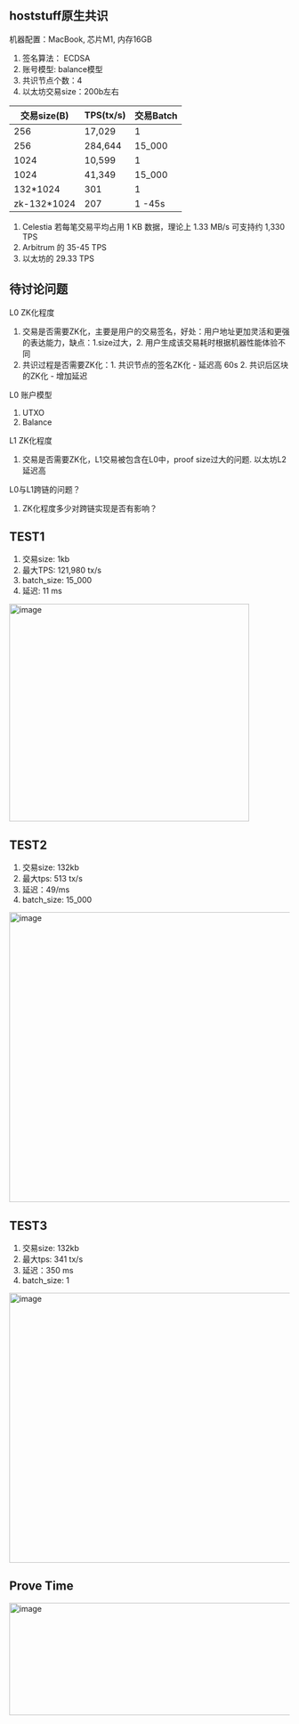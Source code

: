 <h2>hoststuff原生共识</h2>

机器配置：MacBook, 芯片M1, 内存16GB

1. 签名算法： ECDSA
2. 账号模型: balance模型
3. 共识节点个数：4
4. 以太坊交易size：200b左右


| 交易size(B) | TPS(tx/s) | 交易Batch |
| ----------- | --------- | --------- |
| 256         | 17,029    | 1         |
| 256         | 284,644   | 15_000    |
| 1024        | 10,599    | 1         |
| 1024        | 41,349    | 15_000    |
| 132*1024    | 301        | 1         |
| zk-132*1024    | 207    | 1    -45s     |  

1. Celestia 若每笔交易平均占用 1 KB 数据，理论上 1.33 MB/s 可支持约 1,330 TPS
2. Arbitrum 的 35-45 TPS
3. 以太坊的 29.33 TPS




<h2>待讨论问题</h2>
  
L0 ZK化程度
1. 交易是否需要ZK化，主要是用户的交易签名，好处：用户地址更加灵活和更强的表达能力，缺点：1.size过大，2. 用户生成该交易耗时根据机器性能体验不同
2. 共识过程是否需要ZK化：1. 共识节点的签名ZK化 - 延迟高 60s 2. 共识后区块的ZK化 - 增加延迟

L0 账户模型
1. UTXO
2. Balance

L1 ZK化程度
1. 交易是否需要ZK化，L1交易被包含在L0中，proof size过大的问题. 以太坊L2延迟高

L0与L1跨链的问题？
1. ZK化程度多少对跨链实现是否有影响？


<h2>TEST1</h2>

1. 交易size: 1kb
2. 最大TPS: 121,980 tx/s
3. batch_size: 15_000
4. 延迟: 11 ms

<img width="431" height="391" alt="image" src="https://github.com/user-attachments/assets/957b08ca-898c-4c55-88e7-644264d7fbc0" />

<h2>TEST2</h2>

1. 交易size: 132kb
2. 最大tps: 513 tx/s
3. 延迟：49/ms
4. batch_size: 15_000
   
<img width="845" height="521" alt="image" src="https://github.com/user-attachments/assets/46243c69-d324-4d46-b3e8-b71fc6f8f115" />

<H2>TEST3</H2>

1. 交易size: 132kb
2. 最大tps: 341 tx/s
3. 延迟：350 ms
4. batch_size: 1

<img width="578" height="485" alt="image" src="https://github.com/user-attachments/assets/d67791b4-df97-48e9-b92d-4d3f9f6ebdda" />

<h2>Prove Time</h2>
<img width="781" height="202" alt="image" src="https://github.com/user-attachments/assets/6cfe5401-878e-4ed2-9e8f-0c86593af322" />

